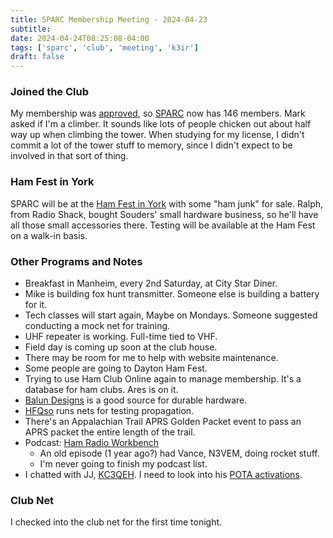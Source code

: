 ```yaml
---
title: SPARC Membership Meeting - 2024-04-23
subtitle: 
date: 2024-04-24T08:25:08-04:00
tags: ['sparc', 'club', 'meeting', 'k3ir']
draft: false
---
```


### Joined the Club
My membership was [approved](https://k3ir.org/2024/04/23/sparc-meeting-minutes-2024-04-23/), 
so [SPARC](https://k3ir.org/) now has 146 members.
Mark asked if I'm a climber. 
It sounds like lots of people chicken out
about half way up when
climbing the tower.
When studying
for my license,
I didn't commit
a lot of the tower stuff
to memory,
since I didn't expect 
to be involved 
in that sort of thing.

### Ham Fest in York
SPARC will be 
at the [Ham Fest in York](https://www.yorkhamfest.org/)
with some "ham junk" for sale.
Ralph, from Radio Shack, 
bought Souders' small hardware business,
so he'll have all those small accessories there.
Testing will be available
at the Ham Fest on a walk-in basis.

### Other Programs and Notes
- Breakfast in Manheim, every 2nd Saturday,
  at City Star Diner. 
- Mike is building fox hunt transmitter. 
  Someone else is building a battery for it.
- Tech classes will start again,
  Maybe on Mondays. 
  Someone suggested conducting a mock net 
  for training.
- UHF repeater is working. Full-time tied to VHF.
- Field day is coming up soon at the club house.
- There may be room for me
  to help with website maintenance. 
- Some people are going to Dayton Ham Fest.
- Trying to use Ham Club Online again to manage membership.
  It's a database for ham clubs.
  Ares is on it.
- [Balun Designs](https://www.balundesigns.com/) 
  is a good source for durable hardware.
- [HFQso](https://hfqso.com/) runs nets 
  for testing propagation.
- There's an Appalachian Trail APRS Golden Packet
  event to pass an APRS packet the entire length 
  of the trail.
- Podcast: [Ham Radio Workbench](https://www.hamradioworkbench.com/)
  - An old episode (1 year ago?) had Vance, N3VEM, doing rocket stuff.
  - I'm never going to finish my podcast list.
- I chatted with JJ, [KC3QEH](https://www.qrz.com/db/KC3QEH). 
  I need to look 
  into his [POTA activations](https://pota.app/#/profile/KC3QEH).

### Club Net
I checked into the club net 
for the first time tonight.

<!--more-->
